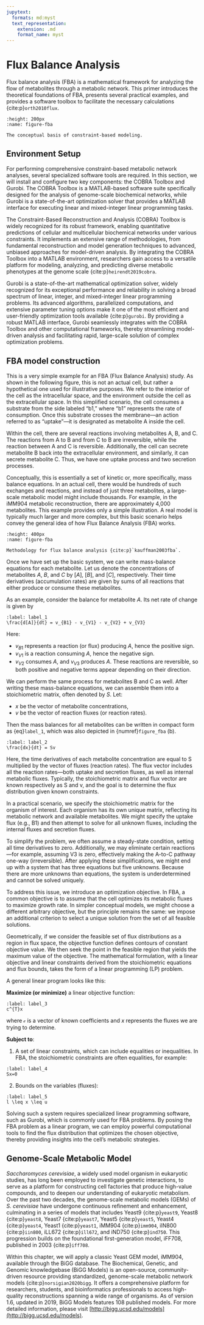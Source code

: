 ```yaml
---
jupytext:
  formats: md:myst
  text_representation:
    extension: .md
    format_name: myst
---
```


# Flux Balance Analysis

Flux balance analysis (FBA) is a mathematical framework for analyzing the flow of metabolites through a metabolic network. This primer introduces the theoretical foundations of FBA, presents several practical examples, and provides a software toolbox to facilitate the necessary calculations {cite:p}`orth2010flux`.


```{figure} _static/fig3-1.png
:height: 200px
:name: figure-fba

The conceptual basis of constraint-based modeling.
```

## Environment Setup

For performing comprehensive constraint-based metabolic network analyses, several specialized software tools are required. In this section, we will install and configure two key components: the COBRA Toolbox and Gurobi. The COBRA Toolbox is a MATLAB-based software suite specifically designed for the analysis of genome-scale biochemical networks, while Gurobi is a state-of-the-art optimization solver that provides a MATLAB interface for executing linear and mixed-integer linear programming tasks.

The Constraint-Based Reconstruction and Analysis (COBRA) Toolbox is widely recognized for its robust framework, enabling quantitative predictions of cellular and multicellular biochemical networks under various constraints. It implements an extensive range of methodologies, from fundamental reconstruction and model generation techniques to advanced, unbiased approaches for model-driven analysis. By integrating the COBRA Toolbox into a MATLAB environment, researchers gain access to a versatile platform for modeling, analyzing, and predicting diverse metabolic phenotypes at the genome scale {cite:p}`heirendt2019cobra`.

Gurobi is a state-of-the-art mathematical optimization solver, widely recognized for its exceptional performance and reliability in solving a broad spectrum of linear, integer, and mixed-integer linear programming problems. Its advanced algorithms, parallelized computations, and extensive parameter tuning options make it one of the most efficient and user-friendly optimization tools available {cite:p}`gurobi`. By providing a robust MATLAB interface, Gurobi seamlessly integrates with the COBRA Toolbox and other computational frameworks, thereby streamlining model-driven analysis and facilitating rapid, large-scale solution of complex optimization problems.

## FBA model construction

This is a very simple example for an FBA (Flux Balance Analysis) study. As shown in the following figure, this is not an actual cell, but rather a hypothetical one used for illustrative purposes. We refer to the interior of the cell as the intracellular space, and the environment outside the cell as the extracellular space. In this simplified scenario, the cell consumes a substrate from the side labeled “b1,” where “b1” represents the rate of consumption. Once this substrate crosses the membrane—an action referred to as “uptake”—it is designated as metabolite A inside the cell.

Within the cell, there are several reactions involving metabolites A, B, and C. The reactions from A to B and from C to B are irreversible, while the reaction between A and C is reversible. Additionally, the cell can secrete metabolite B back into the extracellular environment, and similarly, it can secrete metabolite C. Thus, we have one uptake process and two secretion processes.

Conceptually, this is essentially a set of kinetic or, more specifically, mass balance equations. In an actual cell, there would be hundreds of such exchanges and reactions, and instead of just three metabolites, a large-scale metabolic model might include thousands. For example, in the iMM904 metabolic reconstruction, there are approximately 4,000 metabolites. This example provides only a simple illustration. A real model is typically much larger and more complex, but this basic scenario helps convey the general idea of how Flux Balance Analysis (FBA) works.


```{figure} _static/fig3-2.jpg
:height: 400px
:name: figure-fba

Methodology for flux balance analysis {cite:p}`kauffman2003fba`.
```

Once we have set up the basic system, we can write mass-balance equations for each metabolite. Let us denote the concentrations of metabolites $A$, $B$, and $C$ by $[A]$, $[B]$, and $[C]$, respectively. Their time derivatives (accumulation rates) are given by sums of all reactions that either produce or consume these metabolites.

As an example, consider the balance for metabolite $A$. Its net rate of change is given by

```{math}
:label: label_1
\frac{d[A]}{dt} = v_{B1} - v_{V1} - v_{V2} + v_{V3}
```

Here:

- $v_{B1}$ represents a reaction (or flux) producing $A$, hence the positive sign.
- $v_{V1}$ is a reaction consuming $A$, hence the negative sign.
- $v_{V2}$ consumes $A$, and $v_{V3}$ produces $A$. These reactions are reversible, so both positive and negative terms appear depending on their direction.

We can perform the same process for metabolites B and C as well. After writing these mass-balance equations, we can assemble them into a stoichiometric matrix, often denoted by $S$. Let:

- $x$ be the vector of metabolite concentrations,
- $v$ be the vector of reaction fluxes (or reaction rates).

Then the mass balances for all metabolites can be written in compact form as {eq}`label_1`, which was also depicted in {numref}`figure_fba` (b).

```{math}
:label: label_2
\frac{dx}{dt} = Sv
```

Here, the time derivatives of each metabolite concentration are equal to S multiplied by the vector of fluxes (reaction rates). The flux vector includes all the reaction rates—both uptake and secretion fluxes, as well as internal metabolic fluxes. Typically, the stoichiometric matrix and flux vector are known respectively as S and v, and the goal is to determine the flux distribution given known constraints.

In a practical scenario, we specify the stoichiometric matrix for the organism of interest. Each organism has its own unique matrix, reflecting its metabolic network and available metabolites. We might specify the uptake flux (e.g., B1) and then attempt to solve for all unknown fluxes, including the internal fluxes and secretion fluxes.

To simplify the problem, we often assume a steady-state condition, setting all time derivatives to zero. Additionally, we may eliminate certain reactions—for example, assuming V3 is zero, effectively making the A-to-C pathway one-way (irreversible). After applying these simplifications, we might end up with a system that has three equations but five unknowns. Because there are more unknowns than equations, the system is underdetermined and cannot be solved uniquely.

To address this issue, we introduce an optimization objective. In FBA, a common objective is to assume that the cell optimizes its metabolic fluxes to maximize growth rate. In simpler conceptual models, we might choose a different arbitrary objective, but the principle remains the same: we impose an additional criterion to select a unique solution from the set of all feasible solutions.

Geometrically, if we consider the feasible set of flux distributions as a region in flux space, the objective function defines contours of constant objective value. We then seek the point in the feasible region that yields the maximum value of the objective. The mathematical formulation, with a linear objective and linear constraints derived from the stoichiometric equations and flux bounds, takes the form of a linear programming (LP) problem.

A general linear program looks like this:

**Maximize (or minimize)** a linear objective function:

```{math}
:label: label_3
c^{T}x
```
where $\mathcal{c}$ is a vector of known coefficients and $x$ represents the fluxes we are trying to determine.

**Subject to**:

1. A set of linear constraints, which can include equalities or inequalities.  In FBA, the stoichiometric constraints are often equalities, for example:

```{math}
:label: label_4
Sx=0
```

2. Bounds on the variables (fluxes):

```{math}
:label: label_5
l \leq x \leq u
```

Solving such a system requires specialized linear programming software, such as Gurobi, which is commonly used for FBA problems. By posing the FBA problem as a linear program, we can employ powerful computational tools to find the flux distribution that optimizes the chosen objective, thereby providing insights into the cell’s metabolic strategies.



## Genome-Scale Metabolic Model

*Saccharomyces cerevisiae*, a widely used model organism in eukaryotic studies, has long been employed to investigate genetic interactions, to serve as a platform for constructing cell factories that produce high-value compounds, and to deepen our understanding of eukaryotic metabolism. Over the past two decades, the genome-scale metabolic models (GEMs) of *S. cerevisiae* have undergone continuous refinement and enhancement, culminating in a series of models that includes Yeast9 {cite:p}`yeast9`, Yeast8 {cite:p}`yeast8`,  Yeast7 {cite:p}`yeast7`, Yeast5 {cite:p}`yeast5`, Yeast4 {cite:p}`yeast4`, Yeast1 {cite:p}`yeast1`, iMM904 {cite:p}`imm904`, iIN800 {cite:p}`iin800`, iLL672 {cite:p}`ill672`, and iND750 {cite:p}`ind750`. This progression builds on the foundational first-generation model, iFF708, published in 2003 {cite:p}`iff708`. 

Within this chapter, we will apply a classic Yeast GEM model, iMM904, available through the BiGG database. The Biochemical, Genetic, and Genomic knowledgebase (BiGG Models) is an open-source, community-driven resource providing standardized, genome-scale metabolic network models {cite:p}`norsigian2020bigg`. It offers a comprehensive platform for researchers, students, and bioinformatics professionals to access high-quality reconstructions spanning a wide range of organisms. As of version 1.6, updated in 2019, BiGG Models features 108 published models. For more detailed information, please visit [http://bigg.ucsd.edu/models](http://bigg.ucsd.edu/models).
